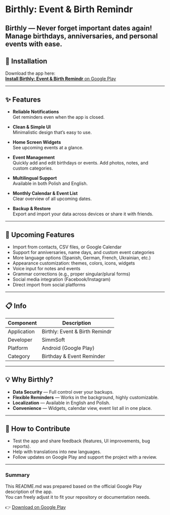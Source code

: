 # Birthly: Event & Birth Remindr

**Birthly** — Never forget important dates again!  
Manage birthdays, anniversaries, and personal events with ease.
---

## 📲 Installation

Download the app here:  
[**Install Birthly: Event & Birth Remindr** on Google Play](https://play.google.com/store/apps/details?id=com.birthly.birthday_reminder)

---

## ✨ Features

- **Reliable Notifications**  
  Get reminders even when the app is closed.

- **Clean & Simple UI**  
  Minimalistic design that’s easy to use.

- **Home Screen Widgets**  
  See upcoming events at a glance.

- **Event Management**  
  Quickly add and edit birthdays or events. Add photos, notes, and custom categories.

- **Multilingual Support**  
  Available in both Polish and English.

- **Monthly Calendar & Event List**  
  Clear overview of all upcoming dates.

- **Backup & Restore**  
  Export and import your data across devices or share it with friends.

---

## 🚀 Upcoming Features

- Import from contacts, CSV files, or Google Calendar  
- Support for anniversaries, name days, and custom event categories  
- More language options (Spanish, German, French, Ukrainian, etc.)  
- Appearance customization: themes, colors, icons, widgets  
- Voice input for notes and events  
- Grammar corrections (e.g., proper singular/plural forms)  
- Social media integration (Facebook/Instagram)  
- Direct import from social platforms  


---

## 📋 Info

| Component       | Description                         |
|-----------------|-------------------------------------|
| Application     | Birthly: Event & Birth Remindr      |
| Developer       | SimmSoft                            |
| Platform        | Android (Google Play)               |
| Category        | Birthday & Event Reminder           |

---

## 💡 Why Birthly?

- **Data Security** — Full control over your backups.  
- **Flexible Reminders** — Works in the background, highly customizable.  
- **Localization** — Available in English and Polish.  
- **Convenience** — Widgets, calendar view, event list all in one place.  

---

## 🙌 How to Contribute

- Test the app and share feedback (features, UI improvements, bug reports).  
- Help with translations into new languages.  
- Follow updates on Google Play and support the project with a review.  

---

### Summary

This README.md was prepared based on the official Google Play description of the app.  
You can freely adjust it to fit your repository or documentation needs.

👉 [Download on Google Play](https://play.google.com/store/apps/details?id=com.birthly.birthday_reminder)
